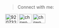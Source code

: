 >Connect with me:
<p align="left">
<a href="https://discord.gg/users/920732849450143825" target="blank"><img align="center" src="https://raw.githubusercontent.com/rahuldkjain/github-profile-readme-generator/master/src/images/icons/Social/discord.svg" alt="920732849450143825" height="30" width="40" /></a>
<a href="https://twitter.com/chrwome" target="blank"><img align="center" src="https://raw.githubusercontent.com/rahuldkjain/github-profile-readme-generator/master/src/images/icons/Social/twitter.svg" alt="chrwome" height="30" width="40" /></a>
<a href="https://www.youtube.com/c/chrwome" target="blank"><img align="center" src="https://raw.githubusercontent.com/rahuldkjain/github-profile-readme-generator/master/src/images/icons/Social/youtube.svg" alt="chrwome" height="30" width="40" /></a>

